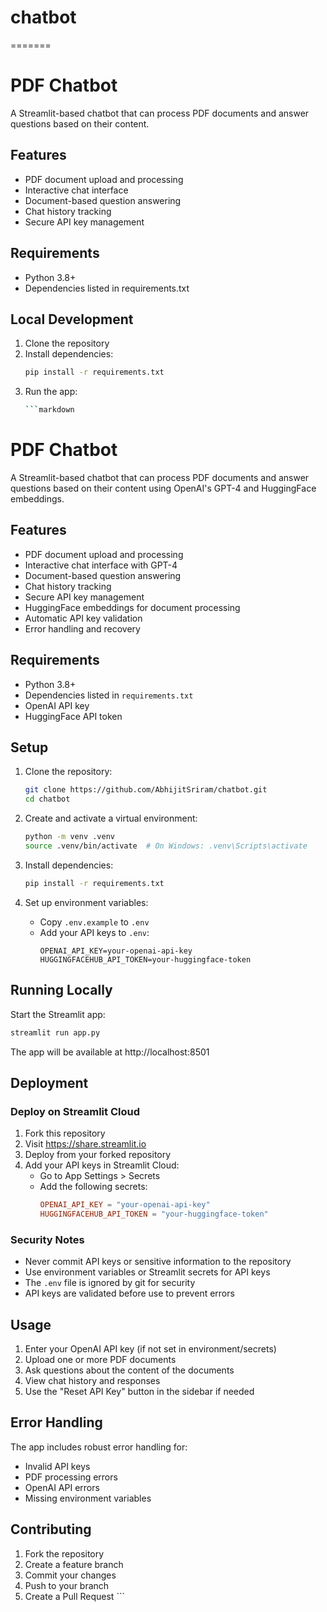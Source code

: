 
# chatbot
=======
# PDF Chatbot

A Streamlit-based chatbot that can process PDF documents and answer questions based on their content.

## Features

- PDF document upload and processing
- Interactive chat interface
- Document-based question answering
- Chat history tracking
- Secure API key management

## Requirements

- Python 3.8+
- Dependencies listed in requirements.txt

## Local Development

1. Clone the repository
2. Install dependencies:
   ```bash
   pip install -r requirements.txt
   ```
3. Run the app:
   ```bash
   ```markdown
# PDF Chatbot

A Streamlit-based chatbot that can process PDF documents and answer questions based on their content using OpenAI's GPT-4 and HuggingFace embeddings.

## Features

- PDF document upload and processing
- Interactive chat interface with GPT-4
- Document-based question answering
- Chat history tracking
- Secure API key management
- HuggingFace embeddings for document processing
- Automatic API key validation
- Error handling and recovery

## Requirements

- Python 3.8+
- Dependencies listed in `requirements.txt`
- OpenAI API key
- HuggingFace API token

## Setup

1. Clone the repository:
   ```bash
   git clone https://github.com/AbhijitSriram/chatbot.git
   cd chatbot
   ```

2. Create and activate a virtual environment:
   ```bash
   python -m venv .venv
   source .venv/bin/activate  # On Windows: .venv\Scripts\activate
   ```

3. Install dependencies:
   ```bash
   pip install -r requirements.txt
   ```

4. Set up environment variables:
   - Copy `.env.example` to `.env`
   - Add your API keys to `.env`:
     ```
     OPENAI_API_KEY=your-openai-api-key
     HUGGINGFACEHUB_API_TOKEN=your-huggingface-token
     ```

## Running Locally

Start the Streamlit app:
```bash
streamlit run app.py
```

The app will be available at http://localhost:8501

## Deployment

### Deploy on Streamlit Cloud

1. Fork this repository
2. Visit https://share.streamlit.io
3. Deploy from your forked repository
4. Add your API keys in Streamlit Cloud:
   - Go to App Settings > Secrets
   - Add the following secrets:
     ```toml
     OPENAI_API_KEY = "your-openai-api-key"
     HUGGINGFACEHUB_API_TOKEN = "your-huggingface-token"
     ```

### Security Notes

- Never commit API keys or sensitive information to the repository
- Use environment variables or Streamlit secrets for API keys
- The `.env` file is ignored by git for security
- API keys are validated before use to prevent errors

## Usage

1. Enter your OpenAI API key (if not set in environment/secrets)
2. Upload one or more PDF documents
3. Ask questions about the content of the documents
4. View chat history and responses
5. Use the "Reset API Key" button in the sidebar if needed

## Error Handling

The app includes robust error handling for:
- Invalid API keys
- PDF processing errors
- OpenAI API errors
- Missing environment variables

## Contributing

1. Fork the repository
2. Create a feature branch
3. Commit your changes
4. Push to your branch
5. Create a Pull Request   ```

